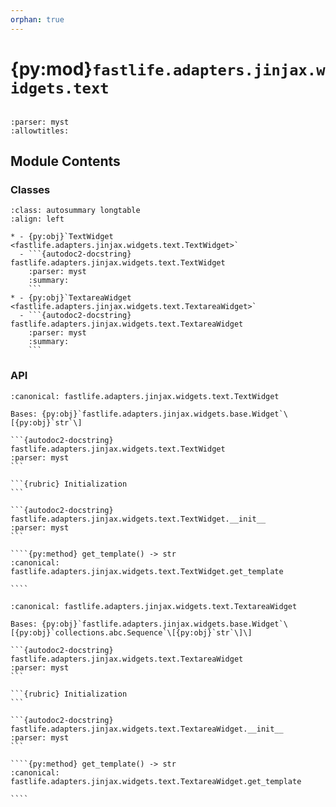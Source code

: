 ```yaml
---
orphan: true
---
```


# {py:mod}`fastlife.adapters.jinjax.widgets.text`

```{py:module} fastlife.adapters.jinjax.widgets.text
```

```{autodoc2-docstring} fastlife.adapters.jinjax.widgets.text
:parser: myst
:allowtitles:
```

## Module Contents

### Classes

````{list-table}
:class: autosummary longtable
:align: left

* - {py:obj}`TextWidget <fastlife.adapters.jinjax.widgets.text.TextWidget>`
  - ```{autodoc2-docstring} fastlife.adapters.jinjax.widgets.text.TextWidget
    :parser: myst
    :summary:
    ```
* - {py:obj}`TextareaWidget <fastlife.adapters.jinjax.widgets.text.TextareaWidget>`
  - ```{autodoc2-docstring} fastlife.adapters.jinjax.widgets.text.TextareaWidget
    :parser: myst
    :summary:
    ```
````

### API

`````{py:class} TextWidget(name: str, *, title: typing.Optional[str], hint: typing.Optional[str] = None, aria_label: typing.Optional[str] = None, placeholder: typing.Optional[str] = None, error: str | None = None, value: str = '', input_type: str = 'text', removable: bool = False, token: str)
:canonical: fastlife.adapters.jinjax.widgets.text.TextWidget

Bases: {py:obj}`fastlife.adapters.jinjax.widgets.base.Widget`\[{py:obj}`str`\]

```{autodoc2-docstring} fastlife.adapters.jinjax.widgets.text.TextWidget
:parser: myst
```

```{rubric} Initialization
```

```{autodoc2-docstring} fastlife.adapters.jinjax.widgets.text.TextWidget.__init__
:parser: myst
```

````{py:method} get_template() -> str
:canonical: fastlife.adapters.jinjax.widgets.text.TextWidget.get_template

````

`````

`````{py:class} TextareaWidget(name: str, *, title: typing.Optional[str], hint: typing.Optional[str] = None, aria_label: typing.Optional[str] = None, placeholder: typing.Optional[str] = None, error: str | None = None, value: typing.Optional[collections.abc.Sequence[str]] = None, removable: bool = False, token: str)
:canonical: fastlife.adapters.jinjax.widgets.text.TextareaWidget

Bases: {py:obj}`fastlife.adapters.jinjax.widgets.base.Widget`\[{py:obj}`collections.abc.Sequence`\[{py:obj}`str`\]\]

```{autodoc2-docstring} fastlife.adapters.jinjax.widgets.text.TextareaWidget
:parser: myst
```

```{rubric} Initialization
```

```{autodoc2-docstring} fastlife.adapters.jinjax.widgets.text.TextareaWidget.__init__
:parser: myst
```

````{py:method} get_template() -> str
:canonical: fastlife.adapters.jinjax.widgets.text.TextareaWidget.get_template

````

`````
